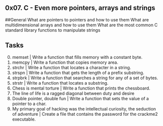 ## 0x07. C - Even more pointers, arrays and strings

##General
What are pointers to pointers and how to use them
What are multidimensional arrays and how to use them
What are the most common C standard library functions to manipulate strings

## Tasks
0. memset | Write a function that fills memory with a constant byte.
1. memcpy | Write a function that copies memory area.
2. strchr | Write a function that locates a character in a string.
3. strspn | Write a function that gets the length of a prefix substring.
4. strpbrk | Write a function that searches a string for any of a set of bytes.
5. strstr | Write a function that locates a substring.
6. Chess is mental torture | Write a function that prints the chessboard.
7. The line of life is a ragged diagonal between duty and desire
8. Double pointer, double fun | Write a function that sets the value of a pointer to a char.
9. My primary goal of hacking was the intellectual curiosity, the seduction of adventure | Create a file that contains the password for the crackme2 executable.

